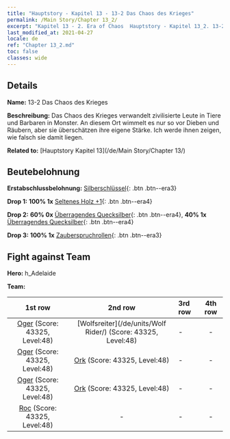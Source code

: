 ```yaml
---
title: "Hauptstory - Kapitel 13 - 13-2 Das Chaos des Krieges"
permalink: /Main Story/Chapter 13_2/
excerpt: "Kapitel 13 - 2. Era of Chaos  Hauptstory - Kapitel 13_2. 13-2 Das Chaos des Krieges"
last_modified_at: 2021-04-27
locale: de
ref: "Chapter 13_2.md"
toc: false
classes: wide
---
```


## Details

 **Name:** 13-2 Das Chaos des Krieges

 **Beschreibung:** Das Chaos des Krieges verwandelt zivilisierte Leute in Tiere und Barbaren in Monster. An diesem Ort wimmelt es nur so vor Dieben und Räubern, aber sie überschätzen ihre eigene Stärke. Ich werde ihnen zeigen, wie falsch sie damit liegen.

 **Related to:** [Hauptstory Kapitel 13](/de/Main Story/Chapter 13/)

## Beutebelohnung

 **Erstabschlussbelohnung:** [Silberschlüssel](/ItemsDE/con_693/){: .btn .btn--era3}

 **Drop 1:** **100% 1x** [Seltenes Holz +1](/ItemsDE/mat_41/){: .btn .btn--era4}

 **Drop 2:** **60% 0x** [Überragendes Quecksilber](/ItemsDE/mat_35/){: .btn .btn--era4}, **40% 1x** [Überragendes Quecksilber](/ItemsDE/mat_35/){: .btn .btn--era4}

 **Drop 3:** **100% 1x** [Zauberspruchrollen](/ItemsDE/con_694/){: .btn .btn--era3}


## Fight against Team
 **Hero:** h_Adelaide

 **Team:**


  | 1st row | 2nd row | 3rd row | 4th row |
  |:----:|:----:|:----|:----:|
  | [Oger](/de/units/Ogre/) (Score: 43325, Level:48)  | [Wolfsreiter](/de/units/Wolf Rider/) (Score: 43325, Level:48)  | - | - |
  | [Oger](/de/units/Ogre/) (Score: 43325, Level:48)  | [Ork](/de/units/Orc/) (Score: 43325, Level:48)  | - | - |
  | [Oger](/de/units/Ogre/) (Score: 43325, Level:48)  | [Ork](/de/units/Orc/) (Score: 43325, Level:48)  | - | - |
  | [Roc](/de/units/Roc/) (Score: 43325, Level:48)  | - | - | - |


